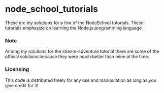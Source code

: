 # node_school_tutorials

These are my solutions for a few of the NodeSchool tutorials. These tutorials emphasize on learning the Node.js programming language.

### Note
Among my solutions for the stream-adventure tutorial there are some of the official solutions because they were much better than mine at the time.

### Licensing
This code is distributed freely for any use and manipulation as long as you give credit for it!
